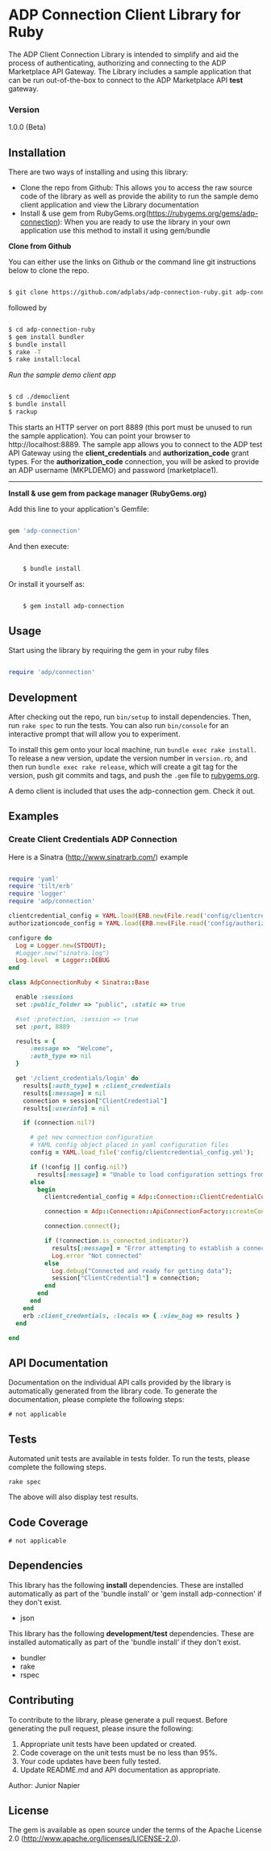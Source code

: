 # ADP Connection Client Library for Ruby

The ADP Client Connection Library is intended to simplify and aid the process of authenticating, authorizing and connecting to the ADP Marketplace API Gateway. The Library includes a sample application that can be run out-of-the-box to connect to the ADP Marketplace API **test** gateway.

### Version
1.0.0 (Beta)


## Installation

There are two ways of installing and using this library:

  - Clone the repo from Github: This allows you to access the raw source code of the library as well as provide the ability to run the sample demo client application and view the Library documentation
  - Install & use gem from RubyGems.org(https://rubygems.org/gems/adp-connection): When you are ready to use the library in your own application use this method to install it using gem/bundle


**Clone from Github**

You can either use the links on Github or the command line git instructions below to clone the repo.

```sh

$ git clone https://github.com/adplabs/adp-connection-ruby.git adp-connection-ruby

```

followed by

```sh

$ cd adp-connection-ruby
$ gem install bundler
$ bundle install
$ rake -T
$ rake install:local

```

*Run the sample demo client app*

```sh

$ cd ./democlient
$ bundle install
$ rackup

```

This starts an HTTP server on port 8889 (this port must be unused to run the sample application). You can point your browser to http://localhost:8889. The sample app allows you to connect to the ADP test API Gateway using the **client_credentials** and **authorization_code** grant types. For the **authorization_code** connection, you will be asked to provide an ADP username (MKPLDEMO) and password (marketplace1).

***


**Install & use gem from package manager (RubyGems.org)**

Add this line to your application's Gemfile:

```ruby

gem 'adp-connection'

```

And then execute:

```sh
    
    $ bundle install

```

Or install it yourself as:

```sh

    $ gem install adp-connection

```

## Usage

Start using the library by requiring the gem in your ruby files

```ruby

require 'adp/connection'

```


## Development
After checking out the repo, run `bin/setup` to install dependencies. Then, run `rake spec` to run the tests. You can also run `bin/console` for an interactive prompt that will allow you to experiment.

To install this gem onto your local machine, run `bundle exec rake install`. To release a new version, update the version number in `version.rb`, and then run `bundle exec rake release`, which will create a git tag for the version, push git commits and tags, and push the `.gem` file to [rubygems.org](https://rubygems.org).

A demo client is included that uses the adp-connection gem. Check it out.


## Examples
### Create Client Credentials ADP Connection

Here is a Sinatra (http://www.sinatrarb.com/) example

```ruby

require 'yaml'
require 'tilt/erb'
require 'logger'
require 'adp/connection'

clientcredential_config = YAML.load(ERB.new(File.read('config/clientcredential_config.yml')).result)
authorizationcode_config = YAML.load(ERB.new(File.read('config/authorizationcode_config.yml')).result)

configure do
  Log = Logger.new(STDOUT);
  #Logger.new("sinatra.log")
  Log.level  = Logger::DEBUG
end

class AdpConnectionRuby < Sinatra::Base

  enable :sessions
  set :public_folder => "public", :static => true

  #set :protection, :session => true
  set :port, 8889

  results = {
      :message =>  "Welcome",
      :auth_type => nil
  }

  get '/client_credentials/login' do
    results[:auth_type] = :client_credentials
    results[:message] = nil
    connection = session["ClientCredential"]
    results[:userinfo] = nil

    if (connection.nil?)

      # get new connection configuration
      # YAML config object placed in yaml configuration files
      config = YAML.load_file('config/clientcredential_config.yml');

      if (!config || config.nil?)
        results[:message] = "Unable to load configuration settings from file (config/clientcredential_config.yml)"
      else
        begin
          clientcredential_config = Adp::Connection::ClientCredentialConfiguration.new(config);

          connection = Adp::Connection::ApiConnectionFactory::createConnection(clientcredential_config)

          connection.connect();

          if (!connection.is_connected_indicator?)
            results[:message] = "Error attempting to establish a connection"
            Log.error "Not connected"
          else
            Log.debug("Connected and ready for getting data");
            session["ClientCredential"] = connection;
          end
        end
      end
    end
    erb :client_credentials, :locals => { :view_bag => results }
  end

end


```


## API Documentation ##

Documentation on the individual API calls provided by the library is automatically generated from the library code. To generate the documentation, please complete the following steps:

```
# not applicable
```


## Tests ##

Automated unit tests are available in tests folder. To run the tests, please complete the following steps.

```
rake spec
```

The above will also display test results. 

## Code Coverage ##

```
# not applicable
```

## Dependencies ##

This library has the following **install** dependencies. These are installed automatically as part of the 'bundle install' or 'gem install adp-connection' if they don't exist.

* json

This library has the following **development/test** dependencies. These are installed automatically as part of the 'bundle install' if they don't exist.

* bundler
* rake
* rspec

## Contributing ##

To contribute to the library, please generate a pull request. Before generating the pull request, please insure the following:

1. Appropriate unit tests have been updated or created.
2. Code coverage on the unit tests must be no less than 95%.
3. Your code updates have been fully tested.
4. Update README.md and API documentation as appropriate.

Author: Junior Napier

## License ##

The gem is available as open source under the terms of the Apache License 2.0 (http://www.apache.org/licenses/LICENSE-2.0).

